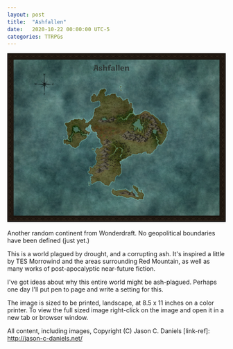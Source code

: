 ```yaml
---
layout: post
title:  "Ashfallen"
date:   2020-10-22 00:00:00 UTC-5  
categories: TTRPGs
---
```

![The world of Ashfallen](/ttrpgs/maps/Ashfallen.jpg)

Another random continent from Wonderdraft. No geopolitical boundaries have been defined (just yet.)

This is a world plagued by drought, and a corrupting ash. It's inspired a little by TES Morrowind 
and the areas surrounding Red Mountain, as well as many works of post-apocalyptic near-future fiction.

I've got ideas about why this entire world might be ash-plagued. Perhaps one day I'll put pen to page
and write a setting for this.

The image is sized to be printed, landscape, at 8.5 x 11 inches on a color printer.
To view the full sized image right-click on the image and open it in a new tab or browser window.

All content, including images, Copyright (C) Jason C. Daniels
[link-ref]: http://jason-c-daniels.net/
